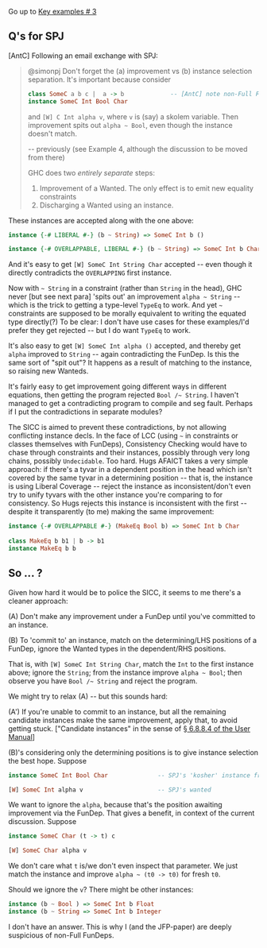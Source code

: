 Go up to [Key examples # 3](https://gitlab.haskell.org/ghc/ghc/-/wikis/Functional-dependencies-in-GHC/Key-examples#example-3-lcc-and-licc-threaten-confluence)

## Q's for SPJ

[AntC] Following an email exchange with SPJ:

<blockquote>
@simonpj Don't forget the (a) improvement vs (b) instance selection separation.  It's important because consider

```haskell
class SomeC a b c |  a -> b             -- [AntC] note non-Full FunDep
instance SomeC Int Bool Char
```

and `[W] C Int alpha v`, where `v` is (say) a skolem variable.   Then improvement spits out `alpha ~ Bool`, even though the instance doesn't match.

-- previously (see Example 4, although the discussion to be moved from there)

GHC does two *entirely separate* steps:

1. Improvement of a Wanted. The only effect is to emit new equality constraints
2. Discharging a Wanted using an instance.

</blockquote>

These instances are accepted along with the one above:


```haskell
instance {-# LIBERAL #-} (b ~ String) => SomeC Int b ()

instance {-# OVERLAPPABLE, LIBERAL #-} (b ~ String) => SomeC Int b Char
```

And it's easy to get `[W] SomeC Int String Char` accepted -- even though it directly contradicts the `OVERLAPPING` first instance.

Now with `~ String` in a constraint (rather than `String` in the head), GHC never [but see next para] 'spits out' an improvement `alpha ~ String` -- which is the trick to getting a type-level `TypeEq` to work. And yet `~` constraints are supposed to be morally equivalent to writing the equated type directly(?) To be clear: I don't have use cases for these examples/I'd prefer they get rejected -- but I do want `TypeEq` to work.

It's also easy to get `[W] SomeC Int alpha ()` accepted, and thereby get `alpha` improved to `String` -- again contradicting the FunDep. Is this the same sort of "spit out"? It happens as a result of matching to the instance, so raising new Wanteds.

It's fairly easy to get improvement going different ways in different equations, then getting the program rejected `Bool /~ String`. I haven't managed to get a contradicting program to compile and seg fault. Perhaps if I put the contradictions in separate modules?

The SICC is aimed to prevent these contradictions, by not allowing conflicting instance decls. In the face of LCC (using `~` in constraints or classes themselves with FunDeps), Consistency Checking would have to chase through constraints and their instances, possibly through very long chains, possibly `Undecidable`. Too hard. Hugs AFAICT takes a very simple approach: if there's a tyvar in a dependent position in the head which isn't covered by the same tyvar in a determining position -- that is, the instance is using Liberal Coverage -- reject the instance as inconsistent/don't even try to unify tyvars with the other instance you're comparing to for consistency. So Hugs rejects this instance is inconsistent with the first -- despite it transparently (to me) making the same improvement:

```haskell
instance {-# OVERLAPPABLE #-} (MakeEq Bool b) => SomeC Int b Char
   
class MakeEq b b1 | b -> b1
instance MakeEq b b
```

## So ... ?

Given how hard it would be to police the SICC, it seems to me there's a cleaner approach:

(A) Don't make any improvement under a FunDep until you've committed to an instance.

(B) To 'commit to' an instance, match on the determining/LHS positions of a FunDep, ignore the Wanted types in the dependent/RHS positions.

That is, with `[W] SomeC Int String Char`, match the `Int` to the first instance above; ignore the `String`; from the instance improve `alpha ~ Bool`; then observe you have `Bool /~ String` and reject the program.

We might try to relax (A) -- but this sounds hard:

(A') If you're unable to commit to an instance, but all the remaining candidate instances make the same improvement, apply that, to avoid getting stuck. ["Candidate instances" in the sense of [§ 6.8.8.4 of the User Manual](https://ghc.gitlab.haskell.org/ghc/doc/users_guide/exts/instances.html)]

(B)'s considering only the determining positions is to give instance selection the best hope. Suppose

```haskell
instance SomeC Int Bool Char              -- SPJ's 'kosher' instance from above

[W] SomeC Int alpha v                     -- SPJ's wanted
```

We want to ignore the `alpha`, because that's the position awaiting improvement via the FunDep. That gives a benefit, in context of the current discussion. Suppose

```haskell
instance SomeC Char (t -> t) c

[W] SomeC Char alpha v
```

We don't care what `t` is/we don't even inspect that parameter. We just match the instance and improve `alpha ~ (t0 -> t0)` for fresh `t0`.

Should we ignore the `v`? There might be other instances:

```haskell
instance (b ~ Bool ) => SomeC Int b Float
instance (b ~ String => SomeC Int b Integer
```

I don't have an answer. This is why I (and the JFP-paper) are deeply suspicious of non-Full FunDeps.